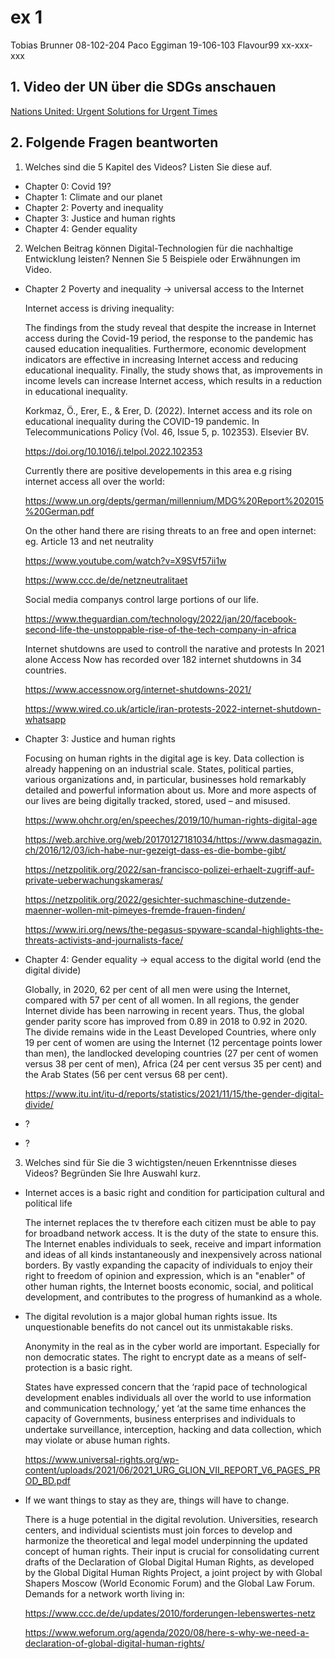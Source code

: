 # ex 1

Tobias Brunner		08-102-204
Paco Eggiman		19-106-103
Flavour99			xx-xxx-xxx


## 1. Video der UN über die SDGs anschauen

[Nations United: Urgent Solutions for Urgent Times ](https://youtu.be/xVWHuJOmaEk)


## 2. Folgende Fragen beantworten

1. Welches sind die 5 Kapitel des Videos? Listen Sie diese auf.

* Chapter 0: Covid 19?
* Chapter 1: Climate and our planet
* Chapter 2: Poverty and inequality
* Chapter 3: Justice and human rights
* Chapter 4: Gender equality

2. Welchen Beitrag können Digital-Technologien für die nachhaltige Entwicklung leisten? Nennen Sie 5 Beispiele oder Erwähnungen im Video.

* Chapter 2 Poverty and inequality -> universal access to the Internet

	Internet access is driving inequality:

	The findings from the study reveal that despite the increase in Internet access during the Covid-19 period, the response to the pandemic has caused education inequalities. Furthermore, economic development indicators are effective in increasing Internet access and reducing educational inequality. Finally, the study shows that, as improvements in income levels can increase Internet access, which results in a reduction in educational inequality.

	Korkmaz, Ö., Erer, E., & Erer, D. (2022). Internet access and its role on educational inequality during the COVID-19 pandemic. In Telecommunications Policy (Vol. 46, Issue 5, p. 102353). Elsevier BV. 

	https://doi.org/10.1016/j.telpol.2022.102353 

	Currently there are positive developements in this area e.g rising internet access all over the world:

	https://www.un.org/depts/german/millennium/MDG%20Report%202015%20German.pdf

	On the other hand there are rising threats to an free and open internet: 
	eg. Article 13 and net neutrality
	
	https://www.youtube.com/watch?v=X9SVf57ii1w

	https://www.ccc.de/de/netzneutralitaet

	Social media companys control large portions of our life. 

	https://www.theguardian.com/technology/2022/jan/20/facebook-second-life-the-unstoppable-rise-of-the-tech-company-in-africa


	Internet shutdowns are used to controll the narative and protests
	In 2021 alone Access Now has recorded over 182 internet shutdowns in 34 countries.

	https://www.accessnow.org/internet-shutdowns-2021/

	https://www.wired.co.uk/article/iran-protests-2022-internet-shutdown-whatsapp

* Chapter 3: Justice and human rights 
	
	Focusing on human rights in the digital age is key. Data collection is already happening on an industrial scale. States, political parties, various organizations and, in particular, businesses hold remarkably detailed and powerful information about us. More and more aspects of our lives are being digitally tracked, stored, used – and misused.

	https://www.ohchr.org/en/speeches/2019/10/human-rights-digital-age

	https://web.archive.org/web/20170127181034/https://www.dasmagazin.ch/2016/12/03/ich-habe-nur-gezeigt-dass-es-die-bombe-gibt/

	https://netzpolitik.org/2022/san-francisco-polizei-erhaelt-zugriff-auf-private-ueberwachungskameras/

	https://netzpolitik.org/2022/gesichter-suchmaschine-dutzende-maenner-wollen-mit-pimeyes-fremde-frauen-finden/

	https://www.iri.org/news/the-pegasus-spyware-scandal-highlights-the-threats-activists-and-journalists-face/

* Chapter 4: Gender equality -> equal access to the digital world (end the digital divide)

	Globally, in 2020, 62 per cent of all men were using the Internet, compared with 57 per cent of all women. 
	In all regions, the gender Internet divide has been narrowing in recent years. Thus, the global gender parity score has improved from 0.89 in 2018 to 0.92 in 2020.
	The divide remains wide in the Least Developed Countries, where only 19 per cent of women are using the Internet (12 percentage points lower than men), the landlocked developing countries (27 per cent of women versus 38 per cent of men), Africa (24 per cent versus 35 per cent) and the Arab States (56 per cent versus 68 per cent).

	https://www.itu.int/itu-d/reports/statistics/2021/11/15/the-gender-digital-divide/

* ?
* ?


3. Welches sind für Sie die 3 wichtigsten/neuen Erkenntnisse dieses Videos? Begründen Sie Ihre Auswahl kurz.

* Internet acces is a basic right and condition for participation cultural and political life
	
	The internet replaces the tv therefore each citizen must be able to pay for broadband network
	access. It is the duty of the state to ensure this. 
	The Internet enables individuals to seek, receive and impart information and ideas of all kinds instantaneously and inexpensively across national borders. By vastly expanding the capacity of individuals to enjoy their right to freedom of opinion and expression, which is an "enabler" of other human rights, the Internet boosts economic, social, and political development, and contributes to the progress of humankind as a whole. 

* The digital revolution is a major global human rights issue. Its unquestionable benefits do not cancel out its unmistakable risks.

	Anonymity in the real as in the cyber world are important. Especially for non democratic states. The right to encrypt date as a means of self-protection is a basic right. 

	States have expressed concern that the ‘rapid pace of technological development enables individuals all over the world to use information and communication technology,’ yet ‘at the same time enhances the capacity of Governments, business enterprises and individuals to undertake surveillance, interception, hacking and data collection, which may violate or abuse human rights. 

	https://www.universal-rights.org/wp-content/uploads/2021/06/2021_URG_GLION_VII_REPORT_V6_PAGES_PROD_BD.pdf


* If we want things to stay as they are, things will have to change.
	
	There is a huge potential in the digital revolution. 
	Universities, research centers, and individual scientists must join forces to develop and harmonize the theoretical and legal model underpinning the updated concept of human rights. Their input is crucial for consolidating current drafts of the Declaration of Global Digital Human Rights, as developed by the Global Digital Human Rights Project, a joint project by with Global Shapers Moscow (World Economic Forum) and the Global Law Forum. 
	Demands for a network worth living in:

	https://www.ccc.de/de/updates/2010/forderungen-lebenswertes-netz

	https://www.weforum.org/agenda/2020/08/here-s-why-we-need-a-declaration-of-global-digital-human-rights/


